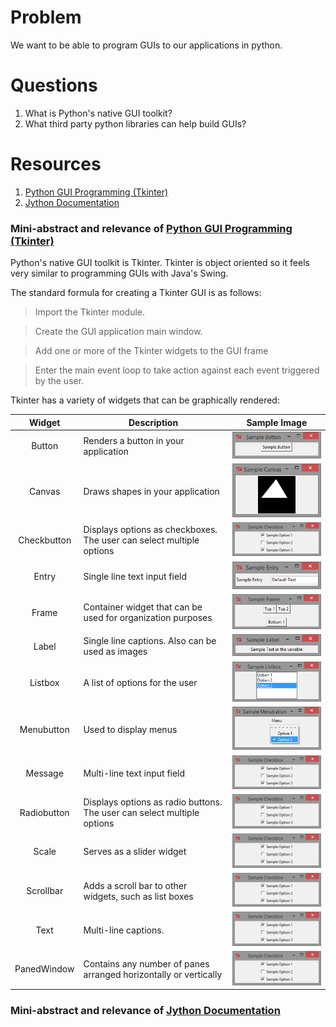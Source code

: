 # Problem #
We want to be able to program GUIs to our applications in python.

# Questions #
1. What is Python's native GUI toolkit?
2. What third party python libraries can help build GUIs?

# Resources #
1. [Python GUI Programming (Tkinter)]
2. [Jython Documentation]

### Mini-abstract and relevance of [Python GUI Programming (Tkinter)] ###

Python's native GUI toolkit is Tkinter. Tkinter is object oriented so it feels very similar to programming GUIs with Java's Swing.

The standard formula for creating a Tkinter GUI is as follows:

> Import the Tkinter module.

> Create the GUI application main window.

> Add one or more of the Tkinter widgets to the GUI frame

> Enter the main event loop to take action against each event triggered by the user.

Tkinter has a variety of widgets that can be graphically rendered:

|    Widget   | Description                                                             | Sample Image  |
|:-----------:|-------------------------------------------------------------------------|---|
|    Button   | Renders a button in your application                                    | <img src="https://github.com/Bryconc/CS3535/blob/master/Inquiry%20Report%204%20-%20GUI%20Programming/Sample%20Images/Sample%20Button.png?raw=true">  |
|    Canvas   | Draws shapes in your application                                        | <img src="https://github.com/Bryconc/CS3535/blob/master/Inquiry%20Report%204%20-%20GUI%20Programming/Sample%20Images/Sample%20Canvas.png?raw=true">  |
| Checkbutton | Displays options as checkboxes. The user can select multiple options    | <img src="https://github.com/Bryconc/CS3535/blob/master/Inquiry%20Report%204%20-%20GUI%20Programming/Sample%20Images/Sample%20Checkbox.png?raw=true">  |
| Entry       | Single line text input field                                            | <img src="https://github.com/Bryconc/CS3535/blob/master/Inquiry%20Report%204%20-%20GUI%20Programming/Sample%20Images/Sample%20Entry.png?raw=true">  |
| Frame       | Container widget that can be used for organization purposes             | <img src="https://github.com/Bryconc/CS3535/blob/master/Inquiry%20Report%204%20-%20GUI%20Programming/Sample%20Images/Sample%20Frame.png?raw=true">  |
| Label       | Single line captions. Also can be used as images                        | <img src="https://github.com/Bryconc/CS3535/blob/master/Inquiry%20Report%204%20-%20GUI%20Programming/Sample%20Images/Sample%20Label.png?raw=true">  |
| Listbox     | A list of options for the user                                          | <img src="https://github.com/Bryconc/CS3535/blob/master/Inquiry%20Report%204%20-%20GUI%20Programming/Sample%20Images/Sample%20Listbox.png?raw=true">  |
| Menubutton  | Used to display menus                                                   | <img src="https://github.com/Bryconc/CS3535/blob/master/Inquiry%20Report%204%20-%20GUI%20Programming/Sample%20Images/Sample%20Menubutton.png?raw=true">  |
| Message     | Multi-line text input field                                             | <img src="https://github.com/Bryconc/CS3535/blob/master/Inquiry%20Report%204%20-%20GUI%20Programming/Sample%20Images/Sample%20Checkbox.png?raw=true">  |
| Radiobutton | Displays options as radio buttons. The user can select multiple options | <img src="https://github.com/Bryconc/CS3535/blob/master/Inquiry%20Report%204%20-%20GUI%20Programming/Sample%20Images/Sample%20Checkbox.png?raw=true">  |
| Scale       | Serves as a slider widget                                               | <img src="https://github.com/Bryconc/CS3535/blob/master/Inquiry%20Report%204%20-%20GUI%20Programming/Sample%20Images/Sample%20Checkbox.png?raw=true">  |
| Scrollbar   | Adds a scroll bar to other widgets, such as list boxes                  | <img src="https://github.com/Bryconc/CS3535/blob/master/Inquiry%20Report%204%20-%20GUI%20Programming/Sample%20Images/Sample%20Checkbox.png?raw=true">  |
| Text        | Multi-line captions.                                                    | <img src="https://github.com/Bryconc/CS3535/blob/master/Inquiry%20Report%204%20-%20GUI%20Programming/Sample%20Images/Sample%20Checkbox.png?raw=true">  |
| PanedWindow | Contains any number of panes arranged horizontally or vertically        | <img src="https://github.com/Bryconc/CS3535/blob/master/Inquiry%20Report%204%20-%20GUI%20Programming/Sample%20Images/Sample%20Checkbox.png?raw=true">  |
### Mini-abstract and relevance of [Jython Documentation] ###

[Python GUI Programming (Tkinter)]: http://www.tutorialspoint.com/python/python_gui_programming.htm
[Jython Documentation]: http://www.jython.org/docs/index.html